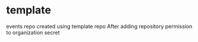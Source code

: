 # template
events repo created using template repo
After adding repository permission to organization secret
